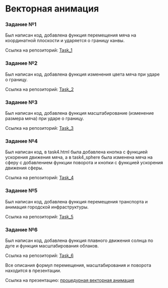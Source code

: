 # Векторная анимация

### Задание №1

Был написан код, добавлена функция перемещения мяча на координатной плоскости и ударяется о границу канвы.

Ссылка на репозиторий: [Task_1](https://github.com/Nikistor/UPSP/tree/Task_1)

### Задание №2

Был написан код, добавлена функция изменения цвета мяча при ударе о границу.

Ссылка на репозиторий: [Task_2](https://github.com/Nikistor/UPSP/tree/Task_2)

### Задание №3

Был написан код, добавлена функция масштабирование (изменение размера мяча) при ударе о границу.

Ссылка на репозиторий: [Task_3](https://github.com/Nikistor/UPSP/tree/Task_3)

### Задание №4

Был написан код, в task4.html была добавлена кнопка с функцией ускорения движения мяча, а в task4_sphere была изменена мяча  на сферу с добавлением функции поворота и кнопки с функцией ускорения движения сферы.

Ссылка на репозиторий: [Task_4](https://github.com/Nikistor/UPSP/tree/Task_4)

### Задание №5

Был написан код, добавлена функция перемещения транспорта и анимация городской инфраструктуры.

Ссылка на репозиторий: [Task_5](https://github.com/Nikistor/UPSP/tree/Task_5)

### Задание №6

Был написан код, добавлена функция плавного движения солнца по дуге и функция масштабирования облаков.

Ссылка на репозиторий: [Task_6](https://github.com/Nikistor/UPSP/tree/Task_6)

Все описания формул перемещения, масштабирования и поворота находится в презентации.

Ссылка на презентацию: [процедурная векторная анимация](https://github.com/Nikistor/UPSP/blob/main/Процедурная%20векторная%20анимация.pptx)
